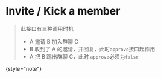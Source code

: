 # Invite / Kick a member

> 此接口有三种调用时机
> - A 邀请 B 加入群聊 C
> - B 收到了 A 的邀请，并回复，此时`approve`接口起作用
> - A 把 B 踢出群聊 C，此时 `approve`必须为`false`
> 
{style="note"}

<api-endpoint openapi-path="../cotalk.yaml" endpoint="/api/chat/{chatid}/management" method="put">

</api-endpoint>
